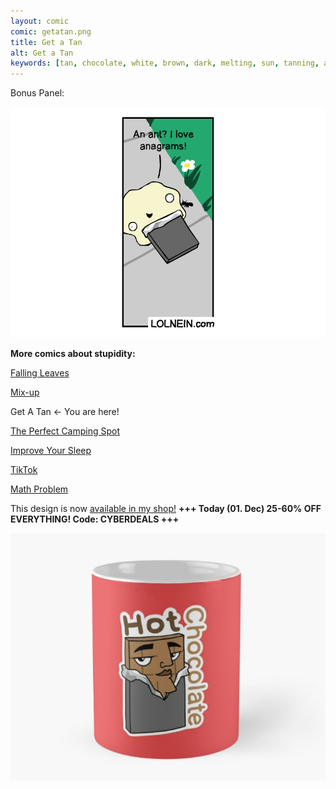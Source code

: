 ```yaml
---
layout: comic
comic: getatan.png
title: Get a Tan
alt: Get a Tan
keywords: [tan, chocolate, white, brown, dark, melting, sun, tanning, ant]
---
```


Bonus Panel:

![Get a Tan Bonus Panel](/images/getatan_bonus.png)


__More comics about stupidity:__

[Falling Leaves](https://lolnein.com/2017/11/06/fallingleaves/)

[Mix-up](https://lolnein.com/2017/11/23/mixup/)

Get A Tan <- You are here!

[The Perfect Camping Spot](https://lolnein.com/2019/09/04/theperfectcampingspot/)

[Improve Your Sleep](https://lolnein.com/2019/09/26/improveyoursleep/)

[TikTok](https://lolnein.com/2019/10/24/tiktok/)

[Math Problem](https://lolnein.com/2019/11/08/mathproblem/)


This design is now [available in my shop!](https://www.redbubble.com/people/LOLNEIN/shop) __+++ Today (01. Dec) 25-60% OFF EVERYTHING! Code: CYBERDEALS +++__ 


[![Hot Chocolate Mug](/images/hotchocolate_mug.png)](https://www.redbubble.com/people/LOLNEIN/shop)